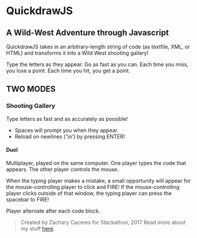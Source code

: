 # QuickdrawJS
## A Wild-West Adventure through Javascript

QuickdrawJS takes in an arbitrary-length string of code (as textfile, XML, or HTML) and transforms it into a Wild West shooting gallery!

Type the letters as they appear. Go as fast as you can. Each time you miss, you lose a point. Each time you hit, you get a point.

## TWO MODES
### Shooting Gallery
Type letters as fast and as accurately as possible!
- Spaces will prompt you when they appear.
- Reload on newlines ('\n') by pressing ENTER!

#### Duel
Multiplayer, played on the same computer. One player types the code that appears. The other player controls the mouse.

When the typing player makes a mistake, a small opportunity will appear for the mouse-controlling player to click and FIRE! If the mouse-controlling player clicks outside of that window, the typing player can press the spacebar to FIRE!

Player alternate after each code block.

> Created by Zachary Caceres for Stackathon, 2017
Read more about my stuff [here](www.zachcaceres.com).
